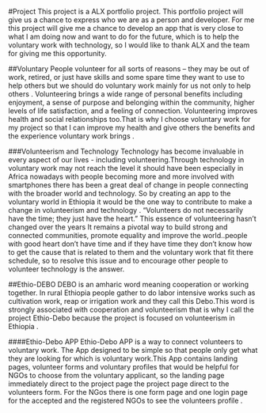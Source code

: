 #Project
This project is a ALX portfolio project. This portfolio project will give us a chance to express who we are as a person and developer. For me this project will give me a chance to develop an app that is very close to what I am doing now and want to do for the future, which is to help the voluntary work with technology, so I would like to thank ALX and the team for giving me this opportunity.

##Voluntary
People volunteer for all sorts of reasons – they may be out of work, retired, or just have skills and some spare time they want to use to help others but we should do voluntary work mainly for us not only to help others . Volunteering brings a wide range of personal benefits including enjoyment, a sense of purpose and belonging within the community, higher levels of life satisfaction, and a feeling of connection. Volunteering improves health and social relationships too.That is why I choose voluntary work for my project so that I can improve my health and give others the benefits and the experience voluntary work brings .

###Volunteerism and Technology
Technology has become invaluable in every aspect of our lives - including volunteering.Through technology in voluntary work may not reach the level it should have been especially in Africa nowadays with people becoming more and more involved with smartphones there has been a great deal of change in people connecting with the broader world and technology. So by creating an app to the voluntary world in Ethiopia it would be the one way to contribute to make a change in volunteerism and technology . “Volunteers do not necessarily have the time; they just have the heart.” This essence of volunteering hasn’t changed over the years It remains a pivotal way to build strong and connected communities, promote equality and improve the world..people with good heart don’t have time and if they have time they don’t know how to get the cause that is related to them and the voluntary work that fit there schedule, so to resolve this issue and to encourage other people to volunteer technology is the answer.

##Ethio-DEBO
DEBO is an amharic word meaning cooperation or working together. In rural Ethiopia people gather to do labor intensive works such as cultivation work, reap or irrigation work and they call this Debo.This word is strongly associated with cooperation and volunteerism that is why I call the project Ethio-Debo because the project is focused on volunteerism in Ethiopia .

####Ethio-Debo APP
Ethio-Debo APP is a way to connect volunteers to voluntary work. The App designed to be simple so that people only get what they are looking for which is voluntary work.This App contains landing pages, volunteer forms and voluntary profiles that would be helpful for NGOs to choose from the voluntary applicant, so the landing page immediately direct to the project page the project page direct to the volunteers form. For the NGos there is one form page and one login page for the accepted and the registered NGOs to see the volunteers profile .
